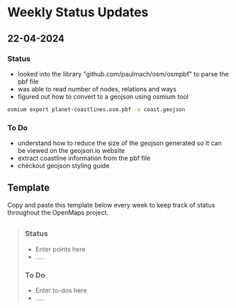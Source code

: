 # Weekly Status Updates

## 22-04-2024

### Status

- looked into the library "github.com/paulmach/osm/osmpbf" to parse the pbf file
- was able to read number of nodes, relations and ways
- figured out how to convert to a geojson using osmium tool

```bash
osmium export planet-coastlines.osm.pbf -o coast.geojson
```

### To Do

- understand how to reduce the size of the geojson generated so it can be viewed on the geojson.io website
- extract coastline information from the pbf file
- checkout geojson styling guide

## Template

Copy and paste this template below every week to keep track of status throughout the OpenMaps project.

> ## <Enter Date>
> 
> ### Status
> 
> - Enter points here
> - .....
>   
> ### To Do
> 
> - Enter to-dos here
>- .....